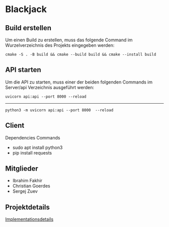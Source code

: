 # Blackjack

## Build erstellen
Um einen Build zu erstellen, muss das folgende Command im Wurzelverzeichnis des Projekts eingegeben werden:
    
    cmake -S . -B build && cmake --build build && cmake --install build

## API starten
Um die API zu starten, muss einer der beiden folgenden Commands im Server/api Verzeichnis ausgeführt werden:

    uvicorn api:api --port 8000 --reload
 ---

    python3 -m uvicorn api:api --port 8000  --reload

## Client

Dependencies Commands

- sudo apt install python3
- pip install requests

## Mitglieder

- Ibrahim Fakhir
- Christian Goerdes
- Sergej Zuev

## Projektdetails
[Implementationsdetails](https://gitlab.informatik.uni-bonn.de/xx_best_oose_group_xx/projektbeta/-/blob/e2ffaa9738465814f7dee422b9db3b628f47ad4c/docs/Implementation%20Details/implementation_details.drawio.png)